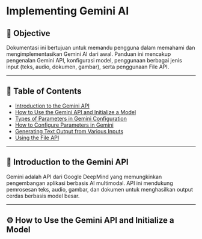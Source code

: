 # Implementing Gemini AI

## 📌 Objective

Dokumentasi ini bertujuan untuk memandu pengguna dalam memahami dan mengimplementasikan Gemini AI dari awal. Panduan ini mencakup pengenalan Gemini API, konfigurasi model, penggunaan berbagai jenis input (teks, audio, dokumen, gambar), serta penggunaan File API.

---

## 📘 Table of Contents

- [Introduction to the Gemini API](#introduction-to-the-gemini-api)
- [How to Use the Gemini API and Initialize a Model](#how-to-use-the-gemini-api-and-initialize-a-model)
- [Types of Parameters in Gemini Configuration](#types-of-parameters-in-gemini-configuration)
- [How to Configure Parameters in Gemini](#how-to-configure-parameters-in-gemini)
- [Generating Text Output from Various Inputs](#generating-text-output-from-various-inputs)
- [Using the File API](#using-the-file-api)

---

## 🧠 Introduction to the Gemini API

Gemini adalah API dari Google DeepMind yang memungkinkan pengembangan aplikasi berbasis AI multimodal. API ini mendukung pemrosesan teks, audio, gambar, dan dokumen untuk menghasilkan output cerdas berbasis model besar.

---

## ⚙️ How to Use the Gemini API and Initialize a Model

